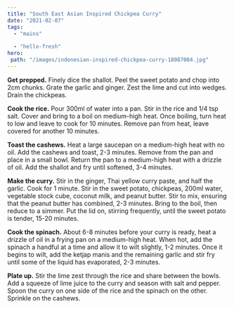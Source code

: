 ```yaml
---
title: "South East Asian Inspired Chickpea Curry"
date: "2021-02-07"
tags: 
  - "mains"
 
  - "hello-fresh"
hero: 
 path: "/images/indonesian-inspired-chickpea-curry-18087084.jpg"
---
```


**Get prepped.** Finely dice the shallot. Peel the sweet potato and chop into 2cm chunks. Grate the garlic and ginger. Zest the lime and cut into wedges. Drain the chickpeas.

**Cook the rice.** Pour 300ml of water into a pan. Stir in the rice and 1/4 tsp salt. Cover and bring to a boil on medium-high heat. Once boiling, turn heat to low and leave to cook for 10 minutes. Remove pan from heat, leave covered for another 10 minutes.

**Toast the cashews.** Heat a large saucepan on a medium-high heat with no oil. Add the cashews and toast, 2-3 minutes. Remove from the pan and place in a small bowl. Return the pan to a medium-high heat with a drizzle of oil. Add the shallot and fry until softened, 3-4 minutes.

**Make the curry.** Stir in the ginger, Thai yellow curry paste, and half the garlic. Cook for 1 minute. Stir in the sweet potato, chickpeas, 200ml water, vegetable stock cube, coconut milk, and peanut butter. Stir to mix, ensuring that the peanut butter has combined, 2-3 minutes. Bring to the boil, then reduce to a simmer. Put the lid on, stirring frequently, until the sweet potato is tender, 15-20 minutes.

**Cook the spinach.** About 6-8 minutes before your curry is ready, heat a drizzle of oil in a frying pan on a medium-high heat. When hot, add the spinach a handful at a time and allow it to wilt slightly, 1-2 minutes. Once it begins to wilt, add the ketjap manis and the remaining garlic and stir fry until some of the liquid has evaporated, 2-3 minutes.

**Plate up.** Stir the lime zest through the rice and share between the bowls. Add a squeeze of lime juice to the curry and season with salt and pepper. Spoon the curry on one side of the rice and the spinach on the other. Sprinkle on the cashews.
